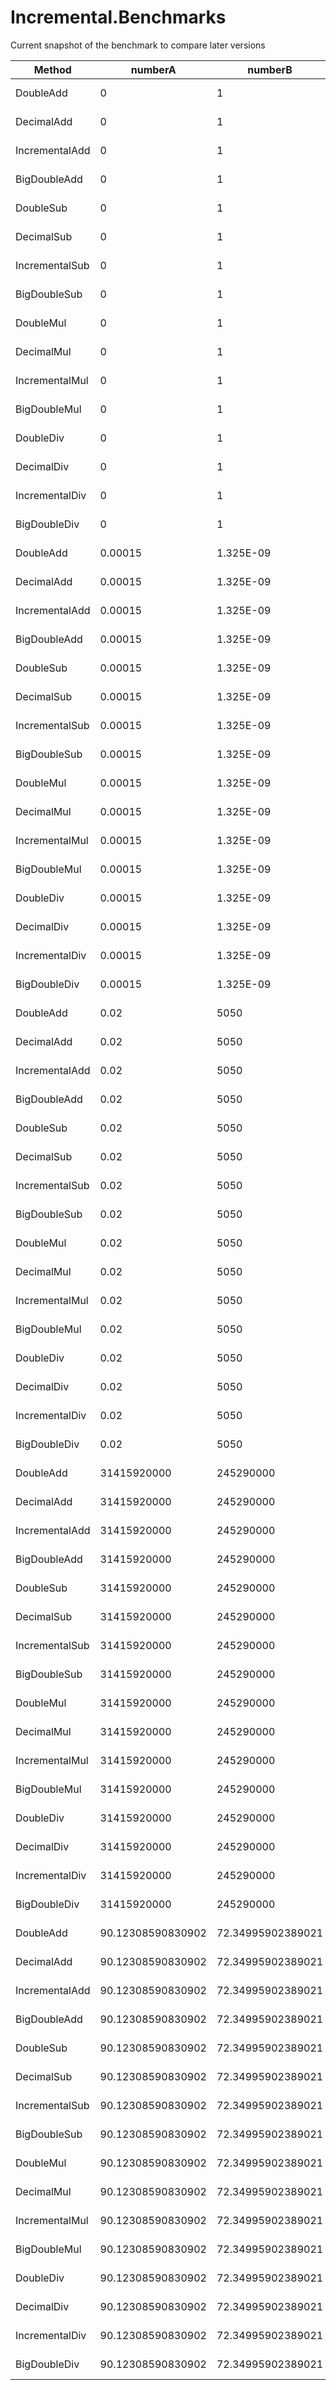 # Incremental.Benchmarks

Current snapshot of the benchmark to compare later versions

|         Method |           numberA |           numberB |       Mean |     Error |    StdDev |     Median |
|--------------- |------------------ |------------------ |-----------:|----------:|----------:|-----------:|
|      DoubleAdd |                 0 |                 1 |  0.0024 ns | 0.0106 ns | 0.0082 ns |  0.0000 ns |
|     DecimalAdd |                 0 |                 1 |  3.7251 ns | 0.0220 ns | 0.0206 ns |  3.7219 ns |
| IncrementalAdd |                 0 |                 1 |  3.2013 ns | 0.0296 ns | 0.0277 ns |  3.2058 ns |
|   BigDoubleAdd |                 0 |                 1 |  2.7954 ns | 0.0300 ns | 0.0281 ns |  2.7953 ns |
|      DoubleSub |                 0 |                 1 |  0.0000 ns | 0.0000 ns | 0.0000 ns |  0.0000 ns |
|     DecimalSub |                 0 |                 1 |  3.7475 ns | 0.0201 ns | 0.0188 ns |  3.7493 ns |
| IncrementalSub |                 0 |                 1 |  3.2004 ns | 0.0192 ns | 0.0180 ns |  3.2022 ns |
|   BigDoubleSub |                 0 |                 1 |  3.8888 ns | 0.0496 ns | 0.0464 ns |  3.8950 ns |
|      DoubleMul |                 0 |                 1 |  0.0000 ns | 0.0000 ns | 0.0000 ns |  0.0000 ns |
|     DecimalMul |                 0 |                 1 |  3.8917 ns | 0.0172 ns | 0.0153 ns |  3.8888 ns |
| IncrementalMul |                 0 |                 1 |  0.8677 ns | 0.0347 ns | 0.0325 ns |  0.8786 ns |
|   BigDoubleMul |                 0 |                 1 |  2.4005 ns | 0.0207 ns | 0.0193 ns |  2.4022 ns |
|      DoubleDiv |                 0 |                 1 |  0.0000 ns | 0.0000 ns | 0.0000 ns |  0.0000 ns |
|     DecimalDiv |                 0 |                 1 |  4.9762 ns | 0.0757 ns | 0.0671 ns |  4.9519 ns |
| IncrementalDiv |                 0 |                 1 |  1.0202 ns | 0.0533 ns | 0.0499 ns |  0.9884 ns |
|   BigDoubleDiv |                 0 |                 1 |  3.7473 ns | 0.0320 ns | 0.0299 ns |  3.7402 ns |
|      DoubleAdd |           0.00015 |         1.325E-09 |  0.0000 ns | 0.0000 ns | 0.0000 ns |  0.0000 ns |
|     DecimalAdd |           0.00015 |         1.325E-09 |  4.3297 ns | 0.0190 ns | 0.0178 ns |  4.3338 ns |
| IncrementalAdd |           0.00015 |         1.325E-09 |  3.4634 ns | 0.0274 ns | 0.0257 ns |  3.4649 ns |
|   BigDoubleAdd |           0.00015 |         1.325E-09 | 13.0020 ns | 0.0411 ns | 0.0364 ns | 13.0016 ns |
|      DoubleSub |           0.00015 |         1.325E-09 |  0.0000 ns | 0.0000 ns | 0.0000 ns |  0.0000 ns |
|     DecimalSub |           0.00015 |         1.325E-09 |  4.3579 ns | 0.0287 ns | 0.0268 ns |  4.3499 ns |
| IncrementalSub |           0.00015 |         1.325E-09 |  3.4580 ns | 0.0181 ns | 0.0169 ns |  3.4524 ns |
|   BigDoubleSub |           0.00015 |         1.325E-09 | 14.3440 ns | 0.0431 ns | 0.0403 ns | 14.3526 ns |
|      DoubleMul |           0.00015 |         1.325E-09 |  0.0000 ns | 0.0000 ns | 0.0000 ns |  0.0000 ns |
|     DecimalMul |           0.00015 |         1.325E-09 |  3.9816 ns | 0.0324 ns | 0.0287 ns |  3.9836 ns |
| IncrementalMul |           0.00015 |         1.325E-09 |  2.8158 ns | 0.0211 ns | 0.0187 ns |  2.8197 ns |
|   BigDoubleMul |           0.00015 |         1.325E-09 |  1.6949 ns | 0.0406 ns | 0.0380 ns |  1.6736 ns |
|      DoubleDiv |           0.00015 |         1.325E-09 |  0.0049 ns | 0.0196 ns | 0.0202 ns |  0.0000 ns |
|     DecimalDiv |           0.00015 |         1.325E-09 | 27.3331 ns | 0.0741 ns | 0.0657 ns | 27.3210 ns |
| IncrementalDiv |           0.00015 |         1.325E-09 | 17.6919 ns | 0.0584 ns | 0.0546 ns | 17.6701 ns |
|   BigDoubleDiv |           0.00015 |         1.325E-09 | 20.5190 ns | 0.0593 ns | 0.0555 ns | 20.5115 ns |
|      DoubleAdd |              0.02 |              5050 |  0.0000 ns | 0.0000 ns | 0.0000 ns |  0.0000 ns |
|     DecimalAdd |              0.02 |              5050 |  4.9077 ns | 0.0175 ns | 0.0155 ns |  4.9130 ns |
| IncrementalAdd |              0.02 |              5050 |  3.2469 ns | 0.0170 ns | 0.0150 ns |  3.2530 ns |
|   BigDoubleAdd |              0.02 |              5050 | 12.8989 ns | 0.0269 ns | 0.0252 ns | 12.8976 ns |
|      DoubleSub |              0.02 |              5050 |  0.0000 ns | 0.0000 ns | 0.0000 ns |  0.0000 ns |
|     DecimalSub |              0.02 |              5050 |  4.9286 ns | 0.0188 ns | 0.0176 ns |  4.9288 ns |
| IncrementalSub |              0.02 |              5050 |  3.2720 ns | 0.0122 ns | 0.0102 ns |  3.2742 ns |
|   BigDoubleSub |              0.02 |              5050 | 14.2162 ns | 0.0310 ns | 0.0290 ns | 14.2225 ns |
|      DoubleMul |              0.02 |              5050 |  0.0000 ns | 0.0000 ns | 0.0000 ns |  0.0000 ns |
|     DecimalMul |              0.02 |              5050 |  3.9544 ns | 0.0210 ns | 0.0197 ns |  3.9500 ns |
| IncrementalMul |              0.02 |              5050 |  3.2775 ns | 0.0122 ns | 0.0114 ns |  3.2835 ns |
|   BigDoubleMul |              0.02 |              5050 |  6.7549 ns | 0.0136 ns | 0.0120 ns |  6.7528 ns |
|      DoubleDiv |              0.02 |              5050 |  0.0000 ns | 0.0000 ns | 0.0000 ns |  0.0000 ns |
|     DecimalDiv |              0.02 |              5050 | 21.2453 ns | 0.0218 ns | 0.0193 ns | 21.2461 ns |
| IncrementalDiv |              0.02 |              5050 | 19.0877 ns | 0.0361 ns | 0.0337 ns | 19.0849 ns |
|   BigDoubleDiv |              0.02 |              5050 |  9.5626 ns | 0.0223 ns | 0.0208 ns |  9.5654 ns |
|      DoubleAdd |       31415920000 |         245290000 |  0.0000 ns | 0.0000 ns | 0.0000 ns |  0.0000 ns |
|     DecimalAdd |       31415920000 |         245290000 |  3.7364 ns | 0.0135 ns | 0.0120 ns |  3.7407 ns |
| IncrementalAdd |       31415920000 |         245290000 |  3.3908 ns | 0.0117 ns | 0.0109 ns |  3.3910 ns |
|   BigDoubleAdd |       31415920000 |         245290000 | 13.0020 ns | 0.0211 ns | 0.0187 ns | 12.9977 ns |
|      DoubleSub |       31415920000 |         245290000 |  0.0000 ns | 0.0000 ns | 0.0000 ns |  0.0000 ns |
|     DecimalSub |       31415920000 |         245290000 |  3.7468 ns | 0.0161 ns | 0.0151 ns |  3.7465 ns |
| IncrementalSub |       31415920000 |         245290000 |  3.3474 ns | 0.0149 ns | 0.0132 ns |  3.3477 ns |
|   BigDoubleSub |       31415920000 |         245290000 | 14.3379 ns | 0.0308 ns | 0.0273 ns | 14.3461 ns |
|      DoubleMul |       31415920000 |         245290000 |  0.0000 ns | 0.0000 ns | 0.0000 ns |  0.0000 ns |
|     DecimalMul |       31415920000 |         245290000 |  5.4276 ns | 0.0144 ns | 0.0134 ns |  5.4306 ns |
| IncrementalMul |       31415920000 |         245290000 |  2.7090 ns | 0.0141 ns | 0.0132 ns |  2.7102 ns |
|   BigDoubleMul |       31415920000 |         245290000 |  1.6689 ns | 0.0215 ns | 0.0201 ns |  1.6638 ns |
|      DoubleDiv |       31415920000 |         245290000 |  0.0000 ns | 0.0000 ns | 0.0000 ns |  0.0000 ns |
|     DecimalDiv |       31415920000 |         245290000 | 23.9133 ns | 0.0444 ns | 0.0416 ns | 23.9055 ns |
| IncrementalDiv |       31415920000 |         245290000 | 21.0460 ns | 0.0429 ns | 0.0401 ns | 21.0459 ns |
|   BigDoubleDiv |       31415920000 |         245290000 | 21.0059 ns | 0.0321 ns | 0.0300 ns | 20.9938 ns |
|      DoubleAdd | 90.12308590830902 | 72.34995902389021 |  0.0025 ns | 0.0112 ns | 0.0087 ns |  0.0000 ns |
|     DecimalAdd | 90.12308590830902 | 72.34995902389021 |  4.5806 ns | 0.0205 ns | 0.0191 ns |  4.5856 ns |
| IncrementalAdd | 90.12308590830902 | 72.34995902389021 |  7.1605 ns | 0.0157 ns | 0.0139 ns |  7.1621 ns |
|   BigDoubleAdd | 90.12308590830902 | 72.34995902389021 | 13.0867 ns | 0.0273 ns | 0.0255 ns | 13.0859 ns |
|      DoubleSub | 90.12308590830902 | 72.34995902389021 |  0.0000 ns | 0.0000 ns | 0.0000 ns |  0.0000 ns |
|     DecimalSub | 90.12308590830902 | 72.34995902389021 |  4.7418 ns | 0.0110 ns | 0.0097 ns |  4.7401 ns |
| IncrementalSub | 90.12308590830902 | 72.34995902389021 |  3.2708 ns | 0.0097 ns | 0.0091 ns |  3.2735 ns |
|   BigDoubleSub | 90.12308590830902 | 72.34995902389021 | 14.4060 ns | 0.0289 ns | 0.0271 ns | 14.4074 ns |
|      DoubleMul | 90.12308590830902 | 72.34995902389021 |  0.0000 ns | 0.0000 ns | 0.0000 ns |  0.0000 ns |
|     DecimalMul | 90.12308590830902 | 72.34995902389021 |  5.8819 ns | 0.0225 ns | 0.0211 ns |  5.8859 ns |
| IncrementalMul | 90.12308590830902 | 72.34995902389021 |  3.2851 ns | 0.0122 ns | 0.0115 ns |  3.2857 ns |
|   BigDoubleMul | 90.12308590830902 | 72.34995902389021 |  6.7372 ns | 0.0093 ns | 0.0083 ns |  6.7375 ns |
|      DoubleDiv | 90.12308590830902 | 72.34995902389021 |  0.0000 ns | 0.0000 ns | 0.0000 ns |  0.0000 ns |
|     DecimalDiv | 90.12308590830902 | 72.34995902389021 | 45.1273 ns | 0.0390 ns | 0.0326 ns | 45.1244 ns |
| IncrementalDiv | 90.12308590830902 | 72.34995902389021 | 44.8255 ns | 0.0837 ns | 0.0783 ns | 44.8261 ns |
|   BigDoubleDiv | 90.12308590830902 | 72.34995902389021 | 20.9104 ns | 0.0582 ns | 0.0544 ns | 20.9213 ns |


